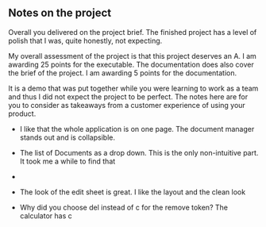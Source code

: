 ## Notes on the project
Overall you delivered on the project brief.  The finished project has a level of polish that I was, quite honestly, not expecting.


My overall assessment of the project is that this project deserves an A.  I am awarding 25 points for the executable.  The documentation does also cover the brief of the project.  I am awarding 5 points for the documentation.

It is a demo that was put together while you were learning to work as a team and thus I did not expect the project to be perfect.  The notes here are for you to consider as takeaways from a customer experience of using your product.

* I like that the whole application is on one page.  The document manager stands out and is collapsible. 
* The list of Documents as a drop down.  This is the only non-intuitive part.  It took me a while to find that

* 

* The look of the edit sheet is great.  I like the layout and the clean look
* Why did you choose del instead of c for the remove token?  The calculator has c
